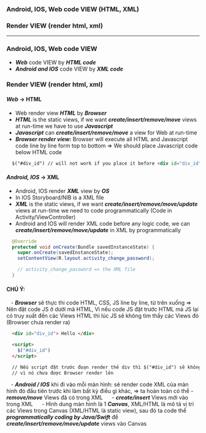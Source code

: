 
### Android, IOS, Web code VIEW (HTML, XML)
### Render VIEW (render html, xml)
-----------------------------

### Android, IOS, Web code VIEW
  - ***Web*** code VIEW by ***HTML code***
  - ***Android and IOS*** code VIEW by ***XML code***

### Render VIEW (render html, xml)
#### ***Web*** -> HTML
  - Web render view ***HTML*** by ***Browser***
  - ***HTML*** is the static views, if we want ***create/insert/remove/move*** views at run-time we have to use ***Javascript***
  - ***Javascript*** can ***create/insert/remove/move*** a view for Web at run-time
  - ***Browser render view:*** Browser will execute all HTML and Javascript code line by line form top to bottom => We should place Javascript code below HTML code 
  
  ```html
    $("#div_id") // will not work if you place it before <div id="div_id">
  ```
    
#### ***Android, IOS*** -> XML
  - Android, IOS render ***XML*** view by ***OS***
  - In IOS Storyboard/NIB is a XML file
  - ***XML*** is the static views, if we want ***create/insert/remove/move/update*** views at run-time we need to code programmatically (Code in Activity/ViewController)
  - Android and IOS will render XML code before any logic code, we can ***create/insert/remove/move/update*** in XML by programmatically
  
  ```java
    @Override
    protected void onCreate(Bundle savedInstanceState) {
      super.onCreate(savedInstanceState);
      setContentView(R.layout.activity_change_password);

      // activity_change_password => the XML file
    }
  ```
  #### CHÚ Ý:
    - ***Browser*** sẽ thực thi code HTML, CSS, JS line by line, từ trên xuống => Nên đặt code JS ở dưới mã HTML, Vì nếu code JS đặt trước HTML mà JS lại có truy xuất đến các Views HTML thì lúc JS sẽ không tìm thấy các Views đó (Browser chưa render ra)
    
  ```html
    <div id="div_id"> Hello </div>

    <script>
      $("#div_id")
    </script>

    // Nếu script đặt trước đoạn render thẻ div thì $("#div_id") sẽ không tìm được thẻ cần tìm 
    // vì nó chưa được Browser render lên
   ```
    - ***Android / IOS***  khi đi vào mỗi màn hình: sẽ render code XML của màn hình đó đầu tiên trước khi làm bất kỳ điều gì khác, => ta hoàn toàn có thể 
      - ***remove/move*** Views đã có trong XML 
      - ***create/insert*** Views mới vào trong XML
      - Hình dung màn hình là 1 ***Canvas***, XML/HTML là mô tả vị trí các Views trong Canvas (XML/HTML là static view), sau đó ta code thể ***programmatically coding by Java/Swift*** để ***create/insert/remove/move/update*** views vào Canvas
   
  
  
  
  
  
  
  
  
  
  
  
  
  
  
  
  
  
  
  
  
  
